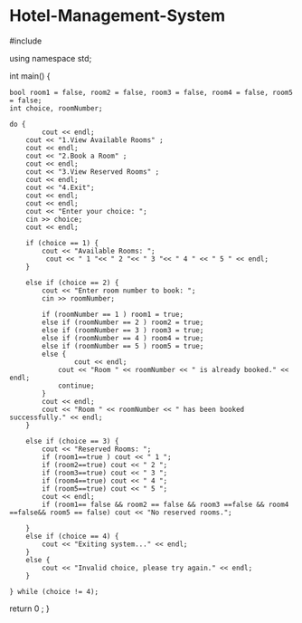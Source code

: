 # Hotel-Management-System
#include <iostream>

using namespace std;

int main() {

    bool room1 = false, room2 = false, room3 = false, room4 = false, room5 = false;
    int choice, roomNumber;

    do {
            cout << endl;
        cout << "1.View Available Rooms" ;
        cout << endl;
        cout << "2.Book a Room" ;
        cout << endl;
        cout << "3.View Reserved Rooms" ;
        cout << endl;
        cout << "4.Exit";
        cout << endl;
        cout << endl;
        cout << "Enter your choice: ";
        cin >> choice;
        cout << endl;

        if (choice == 1) {
            cout << "Available Rooms: ";
             cout << " 1 "<< " 2 "<< " 3 "<< " 4 " << " 5 " << endl;
        }

        else if (choice == 2) {
            cout << "Enter room number to book: ";
            cin >> roomNumber;

            if (roomNumber == 1 ) room1 = true;
            else if (roomNumber == 2 ) room2 = true;
            else if (roomNumber == 3 ) room3 = true;
            else if (roomNumber == 4 ) room4 = true;
            else if (roomNumber == 5 ) room5 = true;
            else {
                    cout << endl;
                cout << "Room " << roomNumber << " is already booked." << endl;
                continue;
            }
            cout << endl;
            cout << "Room " << roomNumber << " has been booked successfully." << endl;
        }

        else if (choice == 3) {
            cout << "Reserved Rooms: ";
            if (room1==true ) cout << " 1 ";
            if (room2==true) cout << " 2 ";
            if (room3==true) cout << " 3 ";
            if (room4==true) cout << " 4 ";
            if (room5==true) cout << " 5 ";
            cout << endl;
            if (room1== false && room2 == false && room3 ==false && room4 ==false&& room5 == false) cout << "No reserved rooms.";

        }
        else if (choice == 4) {
            cout << "Exiting system..." << endl;
        }
        else {
            cout << "Invalid choice, please try again." << endl;
        }

    } while (choice != 4);

 return 0 ;
}
